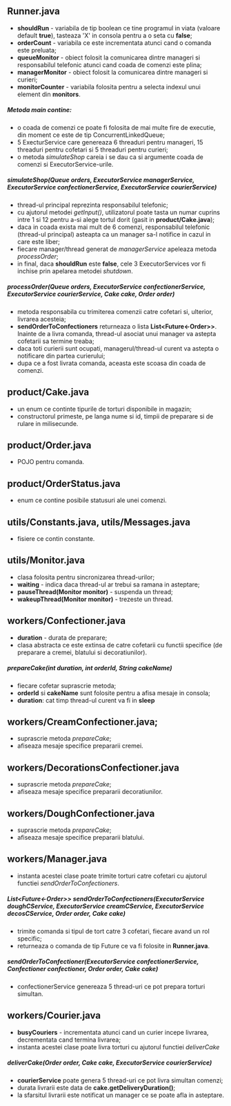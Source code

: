 ## Runner.java
* **shouldRun** - variabila de tip boolean ce tine programul in viata (valoare default **true**), tasteaza 'X' in consola pentru a o seta cu **false**;
* **orderCount** - variabila ce este incrementata atunci cand o comanda este preluata;
* **queueMonitor** - obiect folosit la comunicarea dintre manageri si responsabilul telefonic atunci cand coada de comenzi este plina;
* **managerMonitor** - obiect folosit la comunicarea dintre manageri si curieri;
* **monitorCounter** - variabila folosita pentru a selecta indexul unui element din **monitors**.

##### Metoda main contine:
 * o coada de comenzi ce poate fi folosita de mai multe fire de executie, din moment ce este de tip ConcurrentLinkedQueue;
 * 5 ExecturService care genereaza 6 threaduri pentru manageri, 15 threaduri pentru cofetari si 5 threaduri pentru curieri;
 * o metoda *simulateShop* careia i se dau ca si argumente coada de comenzi si ExecutorService-urile.

 ##### simulateShop(Queue<Order> orders, ExecutorService managerService, ExecutorService confectionerService, ExecutorService courierService)
 * thread-ul principal reprezinta responsabilul telefonic;
 * cu ajutorul metodei *getInput()*, utilizatorul poate tasta un numar cuprins intre 1 si 12 pentru a-si alege tortul dorit (gasit in **product/Cake.java**);
 * daca in coada exista mai mult de 6 comenzi, responsabilul telefonic (thread-ul principal) asteapta ca un manager sa-l notifice in cazul in care este liber;
 * fiecare manager/thread generat de *managerService* apeleaza metoda *processOrder*;
 * in final, daca **shouldRun** este **false**, cele 3 ExecutorServices vor fi inchise prin apelarea metodei *shutdown*.
 
 ##### processOrder(Queue<Order> orders, ExecutorService confectionerService, ExecutorService courierService, Cake cake, Order order)
 * metoda responsabila cu trimiterea comenzii catre cofetari si, ulterior, livrarea acesteia;
 * **sendOrderToConfectioners** returneaza o lista **List<Future<-Order>>**. Inainte de a livra comanda, thread-ul asociat unui manager va astepta cofetarii sa termine treaba;
 * daca toti curierii sunt ocupati, managerul/thread-ul curent va astepta o notificare din partea curierului;
 * dupa ce a fost livrata comanda, aceasta este scoasa din coada de comenzi.
 
## product/Cake.java
* un enum ce continte tipurile de torturi disponibile in magazin;
* constructorul primeste, pe langa nume si id, timpii de preparare si de rulare in milisecunde.

## product/Order.java
* POJO pentru comanda.

## product/OrderStatus.java
* enum ce contine posibile statusuri ale unei comenzi.

## utils/Constants.java, utils/Messages.java
* fisiere ce contin constante.

## utils/Monitor.java
* clasa folosita pentru sincronizarea thread-urilor;
* **waiting** - indica daca thread-ul ar trebui sa ramana in asteptare;
* **pauseThread(Monitor monitor)** - suspenda un thread;
* **wakeupThread(Monitor monitor)** - trezeste un thread.

## workers/Confectioner.java
* **duration** - durata de preparare;
 * clasa abstracta ce este extinsa de catre cofetarii cu functii specifice (de preparare a cremei, blatului si decoratiunilor).
 
##### prepareCake(int duration, int orderId, String cakeName)
* fiecare cofetar suprascrie metoda;
* **orderId** si **cakeName** sunt folosite pentru a afisa mesaje in consola;
* **duration**: cat timp thread-ul curent va fi in **sleep** 

## workers/CreamConfectioner.java;
* suprascrie metoda *prepareCake*;
* afiseaza mesaje specifice prepararii cremei.

## workers/DecorationsConfectioner.java
* suprascrie metoda *prepareCake*;
* afiseaza mesaje specifice prepararii decoratiunilor.

## workers/DoughConfectioner.java
* suprascrie metoda *prepareCake*;
* afiseaza mesaje specifice prepararii blatului.

## workers/Manager.java
* instanta acestei clase poate trimite torturi catre cofetari cu ajutorul functiei *sendOrderToConfectioners*.

##### List<Future<-Order>> sendOrderToConfectioners(ExecutorService doughCService, ExecutorService creamCService, ExecutorService decosCService, Order order, Cake cake)
* trimite comanda si tipul de tort catre 3 cofetari, fiecare avand un rol specific;
* returneaza o comanda de tip Future ce va fi folosite in **Runner.java**.

##### sendOrderToConfectioner(ExecutorService confectionerService, Confectioner confectioner, Order order, Cake cake)
* confectionerService genereaza 5 thread-uri ce pot prepara torturi simultan.

## workers/Courier.java
* **busyCouriers** - incrementata atunci cand un curier incepe livrarea, decrementata cand termina livrarea;
* instanta acestei clase poate livra torturi cu ajutorul functiei *deliverCake*

##### deliverCake(Order order, Cake cake, ExecutorService courierService)
* **courierService** poate genera 5 thread-uri ce pot livra simultan comenzi;
* durata livrarii este data de **cake.getDeliveryDuration()**;
* la sfarsitul livrarii este notificat un manager ce se poate afla in asteptare.
